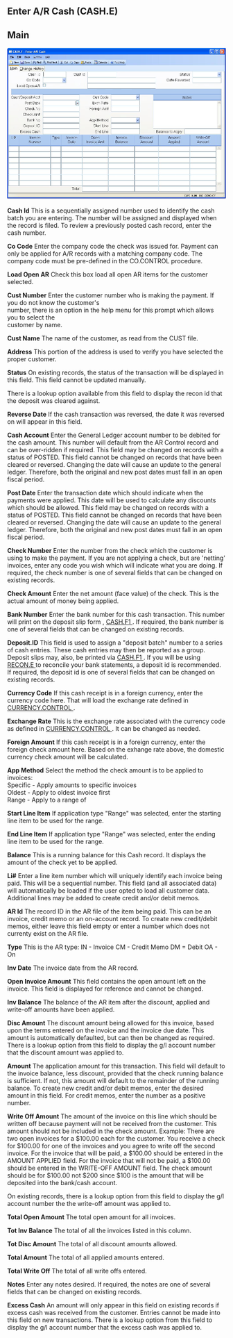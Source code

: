 ##  Enter A/R Cash (CASH.E)

<PageHeader />

##  Main

![](./CASH-E-1.jpg)

**Cash Id** This is a sequentially assigned number used to identify the cash
batch you are entering. The number will be assigned and displayed when the
record is filed. To review a previously posted cash record, enter the cash
number.  
  
**Co Code** Enter the company code the check was issued for. Payment can only
be applied for A/R records with a matching company code. The company code must
be pre-defined in the CO.CONTROL procedure.  
  
**Load Open AR** Check this box load all open AR items for the customer
selected.  
  
**Cust Number** Enter the customer number who is making the payment. If you do
not know the customer's  
number, there is an option in the help menu for this prompt which allows you
to select the  
customer by name.  
  
**Cust Name** The name of the customer, as read from the CUST file.  
  
**Address** This portion of the address is used to verify you have selected
the proper customer.  
  
**Status** On existing records, the status of the transaction will be
displayed in this field. This field cannot be updated manually.  
  
There is a lookup option available from this field to display the recon id
that the deposit was cleared against.  
  
**Reverse Date** If the cash transaction was reversed, the date it was
reversed on will appear in this field.  
  
**Cash Account** Enter the General Ledger account number to be debited for the
cash amount. This number will default from the AR Control record and can be
over-ridden if required. This field may be changed on records with a status of
POSTED. This field cannot be changed on records that have been cleared or
reversed. Changing the date will cause an update to the general ledger.
Therefore, both the original and new post dates must fall in an open fiscal
period.  
  
**Post Date** Enter the transaction date which should indicate when the
payments were applied. This date will be used to calculate any discounts which
should be allowed. This field may be changed on records with a status of
POSTED. This field cannot be changed on records that have been cleared or
reversed. Changing the date will cause an update to the general ledger.
Therefore, both the original and new post dates must fall in an open fiscal
period.  
  
**Check Number** Enter the number from the check which the customer is using
to make the payment. If you are not applying a check, but are 'netting'
invoices, enter any code you wish which will indicate what you are doing. If
required, the check number is one of several fields that can be changed on
existing records.  
  
**Check Amount** Enter the net amount (face value) of the check. This is the
actual amount of money being applied.  
  
**Bank Number** Enter the bank number for this cash transaction. This number will print on the deposit slip form , [ CASH.F1 ](../../../../../../../../../rover/AP-OVERVIEW/AP-ENTRY/ACCT-CONTROL/ACCT-CONTROL-2/CASH-F1) . If required, the bank number is one of several fields that can be changed on existing records.   
  
**Deposit.ID** This field is used to assign a "deposit batch" number to a series of cash entries. These cash entries may then be reported as a group. Deposit slips may, also, be printed via [ CASH.F1 ](../../../../../../../../../rover/AP-OVERVIEW/AP-ENTRY/ACCT-CONTROL/ACCT-CONTROL-2/CASH-F1) . If you will be using [ RECON.E ](RECON-E/README.md) to reconcile your bank statements, a deposit id is recommended. If required, the deposit id is one of several fields that can be changed on existing records.   
  
**Currency Code** If this cash receipt is in a foreign currency, enter the currency code here. That will load the exchange rate defined in [ CURRENCY.CONTROL ](../../../../../../../../../rover/AP-OVERVIEW/AP-ENTRY/AP-E/AP-E-1/CURRENCY-CONTROL) .   
  
**Exchange Rate** This is the exchange rate associated with the currency code as defined in [ CURRENCY.CONTROL ](../../../../../../../../../rover/AP-OVERVIEW/AP-ENTRY/AP-E/AP-E-1/CURRENCY-CONTROL) . It can be changed as needed.   
  
**Foreign Amount** If this cash receipt is in a foreign currency, enter the
foreign check amount here. Based on the exhange rate above, the domestic
currency check amount will be calculated.  
  
**App Method** Select the method the check amount is to be applied to
invoices:  
Specific - Apply amounts to specific invoices  
Oldest - Apply to oldest invoice first  
Range - Apply to a range of  
  
**Start Line Item** If application type "Range" was selected, enter the
starting line item to be used for the range.  
  
**End Line Item** If application type "Range" was selected, enter the ending
line item to be used for the range.  
  
**Balance** This is a running balance for this Cash record. It displays the
amount of the check yet to be applied.  
  
**Li#** Enter a line item number which will uniquely identify each invoice
being paid. This will be a sequential number. This field (and all associated
data) will automatically be loaded if the user opted to load all customer
data. Additional lines may be added to create credit and/or debit memos.  
  
**AR Id** The record ID in the AR file of the item being paid. This can be an
invoice, credit memo or an on-account record. To create new credit/debit
memos, either leave this field empty or enter a number which does not currenty
exist on the AR file.  
  
**Type** This is the AR type: IN - Invoice CM - Credit Memo DM = Debit OA - On  
  
**Inv Date** The invoice date from the AR record.  
  
**Open Invoice Amount** This field contains the open amount left on the
invoice. This field is displayed for reference and cannot be changed.  
  
**Inv Balance** The balance of the AR item after the discount, applied and
write-off amounts have been applied.  
  
**Disc Amount** The discount amount being allowed for this invoice, based upon
the terms entered on the invoice and the invoice due date. This amount is
automatically defaulted, but can then be changed as required. There is a
lookup option from this field to display the g/l account number that the
discount amount was applied to.  
  
**Amount** The application amount for this transaction. This field will
default to the invoice balance, less discount, provided that the check running
balance is sufficient. If not, this amount will default to the remainder of
the running balance. To create new credit and/or debit memos, enter the
desired amount in this field. For credit memos, enter the number as a positive
number.  
  
**Write Off Amount** The amount of the invoice on this line which should be
written off because payment will not be received from the customer. This
amount should not be included in the check amount. Example: There are two open
invoices for a $100.00 each for the customer. You receive a check for $100.00
for one of the invoices and you agree to write off the second invoice. For the
invoice that will be paid, a $100.00 should be entered in the AMOUNT APPLIED
field. For the invoice that will not be paid, a $100.00 should be entered in
the WRITE-OFF AMOUNT field. The check amount should be for $100.00 not $200
since $100 is the amount that will be deposited into the bank/cash account.  
  
On existing records, there is a lookup option from this field to display the
g/l account number the the write-off amount was applied to.  
  
**Total Open Amount** The total open amount for all invoices.  
  
**Tot Inv Balance** The total of all the invoices listed in this column.  
  
**Tot Disc Amount** The total of all discount amounts allowed.  
  
**Total Amount** The total of all applied amounts entered.  
  
**Total Write Off** The total of all write offs entered.  
  
**Notes** Enter any notes desired. If required, the notes are one of several
fields that can be changed on existing records.  
  
**Excess Cash** An amount will only appear in this field on existing records
if excess cash was received from the customer. Entries cannot be made into
this field on new transactions. There is a lookup option from this field to
display the g/l account number that the excess cash was applied to.  
  
  
<badge text= "Version 8.10.57" vertical="middle" />

<PageFooter />